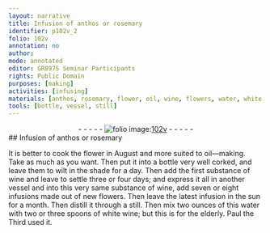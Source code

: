```yaml
---
layout: narrative
title: Infusion of anthos or rosemary
identifier: p102v_2
folio: 102v
annotation: no
author:
mode: annotated
editor: GR8975 Seminar Participants
rights: Public Domain
purposes: [making]
activities: [infusing]
materials: [anthos, rosemary, flower, oil, wine, flowers, water, white wine]
tools: [bottle, vessel, still]
---
```


 <div class="folio" align="center">- - - - - <a href="http://gallica.bnf.fr/ark:/12148/btv1b10500001g/f210.image" target="_blank"><img src="https://cu-mkp.github.io/GR8975-edition/assets/photo-icon.png" alt="folio image: " style="display:inline-block; margin-bottom:-3px;"/>102v</a> - - - - - </div>  
## Infusion of <span class="material"><span class="plant">anthos</span></span> or <span class="material"><span class="plant">rosemary</span></span>

 
<span class="activity"></span>It is better to cook the <span class="material"><span class="plant">flower</span></span> in <span class="time">August</span> and more suited to <span class="material">oil</span>—making. Take as much as you want. Then put it into a <span class="tool">bottle</span> very well corked, and leave them to wilt in the shade for a <span class="time">day</span>. Then add the first substance of <span class="material">wine</span> and leave to settle three or four days; and express it all in another <span class="tool">vessel</span> and into this very same substance of <span class="material">wine</span>, add seven or eight infusions made out of new <span class="material"><span class="plant">flowers</span></span>. Then leave the latest infusion in the sun for a <span class="time">month</span>. Then distill it through a <span class="tool">still</span>. Then mix two <span class="unit">ounces</span> of this <span class="material">water</span> with two or three <span class="unit">spoons</span> of <span class="material">white wine</span>; but this is for the elderly. <span class="name">Paul the Third</span> used it.
 